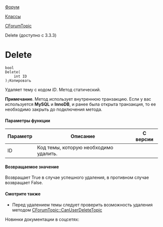 [Форум](/api_help/forum/index.php)

[Классы](/api_help/forum/developer/index.php)

[CForumTopic](/api_help/forum/developer/cforumtopic/index.php)

Delete (доступно с 3.3.3)

Delete
======

```
bool
Delete(
	int ID
);Копировать
```

Удаляет тему с кодом *ID*. Метод статический.

**Примечание**. Метод использует внутреннюю транзакцию. Если у вас используется **MySQL** и **InnoDB**, и ранее была открыта транзакция, то ее необходимо закрыть до подключения метода.

#### Параметры функции

| Параметр | Описание | C версии |
| --- | --- | --- |
| ID | Код темы, которую необходимо удалить. |  |

#### Возвращаемое значение

Возвращает True в случае успешного удаления, в противном случае возвращает False.

#### Смотрите также

* Перед удалением темы следует проверить возможность удаления методом [CForumTopic::CanUserDeleteTopic](/api_help/forum/developer/cforumtopic/canuserdeletetopic.php)

Новинки документации в соцсетях: